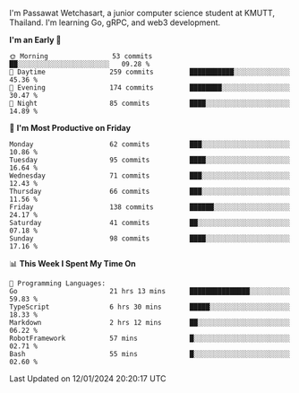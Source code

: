 
I'm Passawat Wetchasart, a junior computer science student at KMUTT, Thailand. I'm learning Go, gRPC, and web3 development.



<!--START_SECTION:waka-->
**I'm an Early 🐤** 

```text
🌞 Morning                53 commits          ██░░░░░░░░░░░░░░░░░░░░░░░   09.28 % 
🌆 Daytime                259 commits         ███████████░░░░░░░░░░░░░░   45.36 % 
🌃 Evening                174 commits         ████████░░░░░░░░░░░░░░░░░   30.47 % 
🌙 Night                  85 commits          ████░░░░░░░░░░░░░░░░░░░░░   14.89 % 
```
📅 **I'm Most Productive on Friday** 

```text
Monday                   62 commits          ███░░░░░░░░░░░░░░░░░░░░░░   10.86 % 
Tuesday                  95 commits          ████░░░░░░░░░░░░░░░░░░░░░   16.64 % 
Wednesday                71 commits          ███░░░░░░░░░░░░░░░░░░░░░░   12.43 % 
Thursday                 66 commits          ███░░░░░░░░░░░░░░░░░░░░░░   11.56 % 
Friday                   138 commits         ██████░░░░░░░░░░░░░░░░░░░   24.17 % 
Saturday                 41 commits          ██░░░░░░░░░░░░░░░░░░░░░░░   07.18 % 
Sunday                   98 commits          ████░░░░░░░░░░░░░░░░░░░░░   17.16 % 
```


📊 **This Week I Spent My Time On** 

```text
💬 Programming Languages: 
Go                       21 hrs 13 mins      ███████████████░░░░░░░░░░   59.83 % 
TypeScript               6 hrs 30 mins       █████░░░░░░░░░░░░░░░░░░░░   18.33 % 
Markdown                 2 hrs 12 mins       ██░░░░░░░░░░░░░░░░░░░░░░░   06.22 % 
RobotFramework           57 mins             █░░░░░░░░░░░░░░░░░░░░░░░░   02.71 % 
Bash                     55 mins             █░░░░░░░░░░░░░░░░░░░░░░░░   02.60 % 
```


 Last Updated on 12/01/2024 20:20:17 UTC
<!--END_SECTION:waka-->

<!--
**markpassawat/markpassawat** is a ✨ _special_ ✨ repository because its `README.md` (this file) appears on your GitHub profile.

Here are some ideas to get you started:

- 🔭 I’m currently working on ...
- 🌱 I’m currently learning ...
- 👯 I’m looking to collaborate on ...
- 🤔 I’m looking for help with ...
- 💬 Ask me about ...
- 📫 How to reach me: ...
- 😄 Pronouns: He/Him
- ⚡ Fun fact: ...
-->

